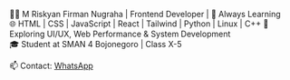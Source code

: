 👨‍💻 M Riskyan Firman Nugraha | Frontend Developer | 🚀 Always Learning  
🌐 HTML | CSS | JavaScript | React | Tailwind | Python | Linux  | C++
📌 Exploring UI/UX, Web Performance & System Development  
🎓 Student at SMAN 4 Bojonegoro | Class X-5  

📫 Contact: [WhatsApp](https://wa.me/6282245119769)  
